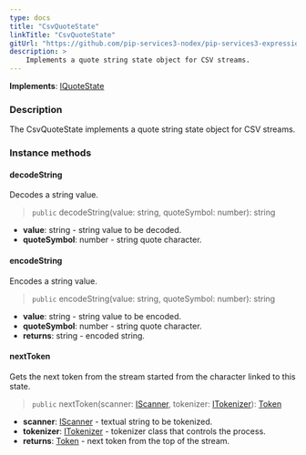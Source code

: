 ```yaml
---
type: docs
title: "CsvQuoteState"
linkTitle: "CsvQuoteState"
gitUrl: "https://github.com/pip-services3-nodex/pip-services3-expressions-nodex"
description: > 
    Implements a quote string state object for CSV streams.
---
```


**Implements**: [IQuoteState](../../tokenizers/iquote_state)

### Description

The CsvQuoteState implements a quote string state object for CSV streams.

### Instance methods

#### decodeString
Decodes a string value.

> `public` decodeString(value: string, quoteSymbol: number): string

- **value**: string - string value to be decoded.
- **quoteSymbol**: number - string quote character.


#### encodeString
Encodes a string value.

> `public` encodeString(value: string, quoteSymbol: number): string 

- **value**: string - string value to be encoded.
- **quoteSymbol**: number - string quote character.
- **returns**: string - encoded string.


#### nextToken
Gets the next token from the stream started from the character linked to this state.

> `public` nextToken(scanner: [IScanner](../../io/iscanner), tokenizer: [ITokenizer](../../tokenizers/itokenizer)): [Token](../../tokenizers/token)

- **scanner**: [IScanner](../../io/iscanner) - textual string to be tokenized.
- **tokenizer**: [ITokenizer](../../tokenizers/itokenizer) - tokenizer class that controls the process.
- **returns**: [Token](../../tokenizers/token) - next token from the top of the stream.

